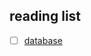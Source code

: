## reading list
- [ ] [database](https://github.com/guaguaupup/cpp_interview/blob/main/%E6%95%B0%E6%8D%AE%E5%BA%93.md)

